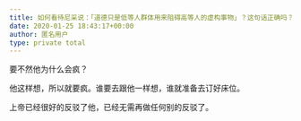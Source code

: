 ```yaml
---
title: 如何看待尼采说：「道德只是低等人群体用来阻碍高等人的虚构事物」？这句话正确吗？
date: 2020-01-25 18:43:17+00:00
author: 匿名用户
type: private total
---
```

要不然他为什么会疯？

他这样想，所以就要疯。谁要去跟他一样想，谁就准备去订好床位。

上帝已经很好的反驳了他，已经无需再做任何别的反驳了。



